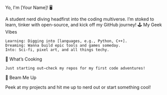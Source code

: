 Yo, I'm [Your Name]! 🖥️

A student nerd diving headfirst into the coding multiverse. I’m stoked to learn, tinker with open-source, and kick off my GitHub journey!
🕹️ My Geek Vibes

    Learning: Digging into [languages, e.g., Python, C++].
    Dreaming: Wanna build epic tools and games someday.
    Into: Sci-fi, pixel art, and all things techy.

🌌 What’s Cooking

    Just starting out—check my repos for my first code adventures!

📡 Beam Me Up

Peek at my projects and hit me up to nerd out or start something cool!
